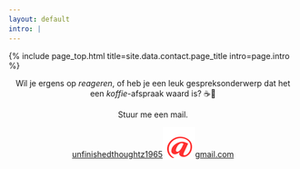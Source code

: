 ```yaml
---
layout: default
intro: |
---
```


{% include page_top.html 
   title=site.data.contact.page_title 
   intro=page.intro 
%}

<div class="custom-section">
  
<div style="text-align:center; margin: 0px 8px 0px 12px">
  <p>Wil je ergens op <em>reageren</em>, of heb je een leuk gespreksonderwerp dat het een <em>koffie</em>-afspraak waard is? &#9749;&#128172;</p>
  <p>Stuur me een mail.</p>
  <p><a href="mailto:unfinishedthoughtz1965@gmail.com"><span class="maillink">unfinishedthoughtz1965</span><img src="/assets/images/global/at.svg" alt="at" style="margin-bottom:-4px;"><span class="maillink">gmail.com</span></a></p>
  </div>
  
</div>

